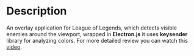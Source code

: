# Description

An overlay application for League of Legends, which detects visible enemies around the viewport, wrapped in __Electron.js__ it uses __keysender__ library for analyzing colors. For more detailed review you can watch this [video](https://www.youtube.com/watch?v=C0xwbPkfm8A&t=42s&ab_channel=olesJS).
